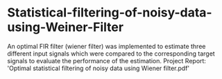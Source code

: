 # Statistical-filtering-of-noisy-data-using-Weiner-Filter
An optimal FIR filter (wiener filter) was implemented to estimate three different input signals which were compared to the corresponding target signals to evaluate the performance of the estimation.
Project Report: 'Optimal statistical filtering of noisy data using Wiener filter.pdf'
